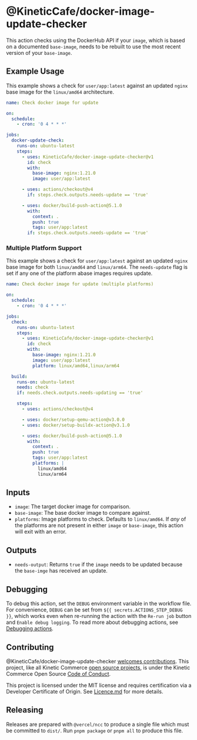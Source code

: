 # @KineticCafe/docker-image-update-checker

This action checks using the DockerHub API if your `image`, which is based on
a documented `base-image`, needs to be rebuilt to use the most recent version of
your `base-image`.

## Example Usage

This example shows a check for `user/app:latest` against an updated `nginx`
base image for the `linux/amd64` architecture.

```yaml
name: Check docker image for update

on:
  schedule:
    - cron: '0 4 * * *'

jobs:
  docker-update-check:
    runs-on: ubuntu-latest
    steps:
      - uses: KineticCafe/docker-image-update-checker@v1
        id: check
        with:
          base-image: nginx:1.21.0
          image: user/app:latest

      - uses: actions/checkout@v4
        if: steps.check.outputs.needs-update == 'true'

      - uses: docker/build-push-action@5.1.0
        with:
          context: .
          push: true
          tags: user/app:latest
        if: steps.check.outputs.needs-update == 'true'
```

### Multiple Platform Support

This example shows a check for `user/app:latest` against an updated `nginx`
base image for both `linux/amd64` and `linux/arm64`. The `needs-update` flag is
set if any one of the platform abase images requires update.

```yaml
name: Check docker image for update (multiple platforms)

on:
  schedule:
    - cron: '0 4 * * *'

jobs:
  check:
    runs-on: ubuntu-latest
    steps:
      - uses: KineticCafe/docker-image-update-checker@v1
        id: check
        with:
          base-image: nginx:1.21.0
          image: user/app:latest
          platform: linux/amd64,linux/arm64

  build:
    runs-on: ubuntu-latest
    needs: check
    if: needs.check.outputs.needs-updating == 'true'

    steps:
      - uses: actions/checkout@v4

      - uses: docker/setup-qemu-action@v3.0.0
      - uses: docker/setup-buildx-action@v3.1.0

      - uses: docker/build-push-action@5.1.0
        with:
          context: .
          push: true
          tags: user/app:latest
          platforms: |
            linux/amd64
            linux/arm64
```

## Inputs

- `image`: The target docker image for comparison.
- `base-image`: The base docker image to compare against.
- `platforms`: Image platforms to check. Defaults to `linux/amd64`. If _any_ of
  the platforms are not present in either `image` or `base-image`, this action
  will exit with an error.

## Outputs

- `needs-output`: Returns `true` if the `image` needs to be updated because the
  `base-imge` has received an update.

## Debugging

To debug this action, set the `DEBUG` environment variable in the workflow file.
For convenience, `DEBUG` can be set from `${{ secrets.ACTIONS_STEP_DEBUG }}`,
which works even when re-running the action with the `Re-run job` button and
`Enable debug logging`. To read more about debugging actions, see [Debugging
actions][action-debugging].

## Contributing

@KineticCafe/docker-image-update-checker [welcomes contributions][]. This project, like all
Kinetic Commerce [open source projects][], is under the Kinetic Commerce Open
Source [Code of Conduct][].

This project is licensed under the MIT license and requires certification via
a Developer Certificate of Origin. See [Licence.md][] for more details.

## Releasing

Releases are prepared with `@vercel/ncc` to produce a single file which must
be committed to `dist/`. Run `pnpm package` or `pnpm all` to produce this
file.

[welcomes contributions]: https://github.com/KineticCafe/docker-image-update-checker/blob/main/Contributing.md
[code of conduct]: https://github.com/KineticCafe/code-of-conduct
[open source projects]: https://github.com/KineticCafe
[licence.md]: https://github.com/KineticCafe/docker-image-update-checker/blob/main/Licence.md
[dco]: https://developercertificate.org
[action-debugging]: https://docs.github.com/en/actions/managing-workflow-runs/enabling-debug-logging#enabling-step-debug-logging

